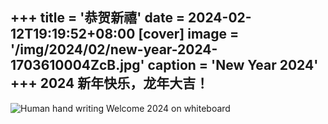+++
title = '恭贺新禧'
date = 2024-02-12T19:19:52+08:00
[cover]
image = '/img/2024/02/new-year-2024-1703610004ZcB.jpg'
caption = 'New Year 2024'
+++
2024 新年快乐，龙年大吉！
---
![Human hand writing Welcome 2024 on whiteboard](/img/2024/02/human-hand-writing-welcome-2024-on-whiteboard.jpg "by Marco Verch")